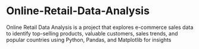 # Online-Retail-Data-Analysis
Online Retail Data Analysis is a project that explores e-commerce sales data to identify top-selling products, valuable customers, sales trends, and popular countries using Python, Pandas, and Matplotlib for insights
